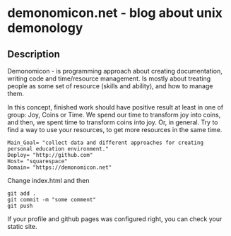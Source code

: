 # demonomicon.net - blog about unix demonology

## Description
Demonomicon - is programming approach about creating documentation, writing code and time/resource management.
Is mostly about treating people as some set of resource (skills and ability), and how to manage them.

In this concept, finished work should have positive result at least in one of group: Joy, Coins or Time.
We spend our time to transform joy into coins,
and then, we spent time to transform coins into joy.
Or, in general. Try to find a way to use your resources, to get more resources in the same time.

```
Main_Goal= "collect data and different approaches for creating personal education environment."
Deploy= "http://github.com"
Host= "squarespace"
Domain= "https://demonomicon.net"
```

Change index.html and then
```shell
git add .
git commit -m "some comment"
git push
```

If your profile and github pages was configured right, you can check your static site.
